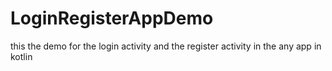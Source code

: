 # LoginRegisterAppDemo
this the demo for the login activity and the register activity in the any app in kotlin
